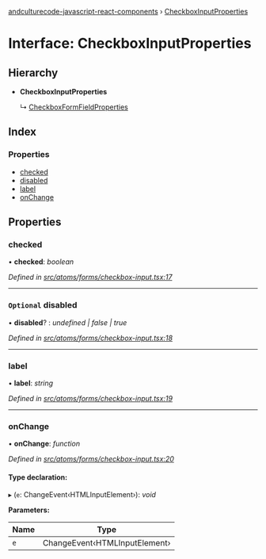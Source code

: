 [andculturecode-javascript-react-components](../README.md) › [CheckboxInputProperties](checkboxinputproperties.md)

# Interface: CheckboxInputProperties

## Hierarchy

* **CheckboxInputProperties**

  ↳ [CheckboxFormFieldProperties](checkboxformfieldproperties.md)

## Index

### Properties

* [checked](checkboxinputproperties.md#checked)
* [disabled](checkboxinputproperties.md#optional-disabled)
* [label](checkboxinputproperties.md#label)
* [onChange](checkboxinputproperties.md#onchange)

## Properties

###  checked

• **checked**: *boolean*

*Defined in [src/atoms/forms/checkbox-input.tsx:17](https://github.com/AndcultureCode/AndcultureCode.JavaScript.React.Components/blob/09a736c/src/atoms/forms/checkbox-input.tsx#L17)*

___

### `Optional` disabled

• **disabled**? : *undefined | false | true*

*Defined in [src/atoms/forms/checkbox-input.tsx:18](https://github.com/AndcultureCode/AndcultureCode.JavaScript.React.Components/blob/09a736c/src/atoms/forms/checkbox-input.tsx#L18)*

___

###  label

• **label**: *string*

*Defined in [src/atoms/forms/checkbox-input.tsx:19](https://github.com/AndcultureCode/AndcultureCode.JavaScript.React.Components/blob/09a736c/src/atoms/forms/checkbox-input.tsx#L19)*

___

###  onChange

• **onChange**: *function*

*Defined in [src/atoms/forms/checkbox-input.tsx:20](https://github.com/AndcultureCode/AndcultureCode.JavaScript.React.Components/blob/09a736c/src/atoms/forms/checkbox-input.tsx#L20)*

#### Type declaration:

▸ (`e`: ChangeEvent‹HTMLInputElement›): *void*

**Parameters:**

Name | Type |
------ | ------ |
`e` | ChangeEvent‹HTMLInputElement› |
